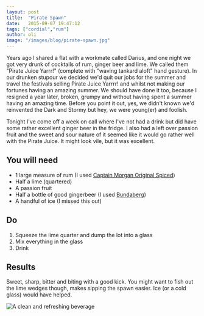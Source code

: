 ```yaml
---
layout: post
title:  "Pirate Spawn"
date:   2015-09-07 19:47:12
tags: ["cordial","rum"] 
author: oli
image: "/images/blog/pirate-spawn.jpg"
---
```


Years ago I shared a flat with a workmate called Darius, and one night we got very drunk of cocktails of rum, ginger beer and lime.  We called them "Pirate Juice Yarrr!" (complete with "waving tankard aloft" hand gesture).  In our drunken stupour we decided we'd quit our jobs for the summer and travel the festivals selling Pirate Juice Yarrrr! and whilst not making our fortunes having an amazing summer.  We should have done it too, because I resigned a year later, broken, grumpy and without having spent a summer having an amazing time.  Before you point it out, yes, we didn't known we'd reinvented the Dark and Stormy but hey, we were young(er) and foolish.

Tonight I've come off a week on call where I've not had a drink but did have some rather excellent ginger beer in the fridge.  I also had a left over passion fruit and the sweet and sour nature of it seemed like it would go rather well with the Pirate Juice.  It might look vile, but it was excellent.

## You will need

* 1 large measure of rum (I used [Captain Morgan Original Spiced](http://amzn.to/1Uxjgng))
* Half a lime (quartered)
* A passion fruit
* Half a bottle of good gingerbeer (I used [Bundaberg](http://amzn.to/1PXEIuS))
* A handful of ice (I missed this out)

## Do

1. Squeeze the lime quarter and dump the lot into a glass
2. Mix everything in the glass
3. Drink


## Results

Sweet, sharp, bitter and biting with a good kick.  You might want to fish out the lime wedges though, makes sipping the spawn easier.  Ice (or a cold glass) would have helped.


![A clean and refreshing beverage](/images/blog/pirate-spawn.jpg)